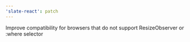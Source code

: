 ```yaml
---
'slate-react': patch
---
```


Improve compatibility for browsers that do not support ResizeObserver or :where selector
